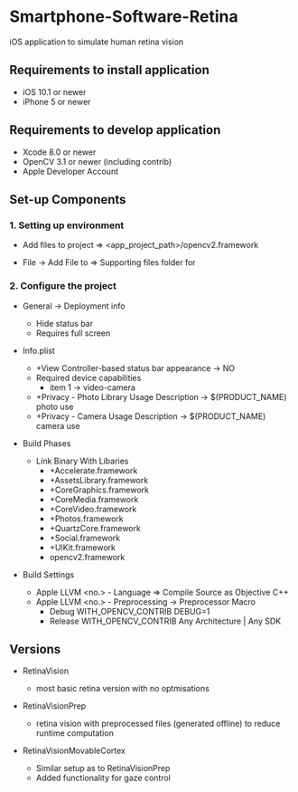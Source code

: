 # Smartphone-Software-Retina
iOS application to simulate human retina vision

## Requirements to install application
- iOS 10.1 or newer
- iPhone 5 or newer

## Requirements to develop application
- Xcode 8.0 or newer
- OpenCV 3.1 or newer (including contrib)
- Apple Developer Account

## Set-up Components

### 1. Setting up environment

- Add files to project =>
  <app_project_path>/opencv2.framework

- File -> Add File to <Project> => Supporting files folder for <images>

### 2. Configure the project

- <Project> General -> Deployment info
  - Hide status bar
  - Requires full screen

- Info.plist
  - +View Controller-based status bar appearance -> NO
  - Required device capabilities
    - item 1 -> video-camera
  - +Privacy - Photo Library Usage Description -> $(PRODUCT_NAME) photo use
  - +Privacy - Camera Usage Description -> $(PRODUCT_NAME) camera use

- <Project> Build Phases
  - Link Binary With Libaries
    - +Accelerate.framework
    - +AssetsLibrary.framework
    - +CoreGraphics.framework
    - +CoreMedia.framework
    - +CoreVideo.framework
    - +Photos.framework
    - +QuartzCore.framework
    - +Social.framework
    - +UIKit.framework
    - opencv2.framework
    
- <Project> Build Settings
  - Apple LLVM <no.> - Language => Compile Source as Objective C++
  - Apple LLVM <no.> - Preprocessing -> Preprocessor Macro
    - Debug WITH_OPENCV_CONTRIB DEBUG=1
    - Release WITH_OPENCV_CONTRIB Any Architecture | Any SDK

## Versions

- RetinaVision
	- most basic retina version with no optmisations

- RetinaVisionPrep
	- retina vision with preprocessed files (generated offline) to reduce runtime computation

- RetinaVisionMovableCortex
	- Similar setup as to RetinaVisionPrep
	- Added functionality for gaze control


